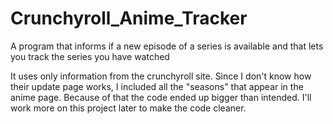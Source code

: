 # Crunchyroll_Anime_Tracker
A program that informs if a new episode of a series is available and that lets you track the series you have watched

It uses only information from the crunchyroll site. Since I don't know how their update page works, I included all the "seasons" that appear in the anime page. Because of that the code ended up bigger than intended. I'll work more on this project later to make the code cleaner.
